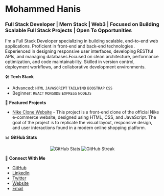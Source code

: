 # Mohammed Hanis
### Full Stack Developer | Mern Stack | Web3 | Focused on Building Scalable Full Stack Projects | Open To Opportunities

I'm a Full Stack Developer specializing in building scalable, end-to-end web applications. Proficient in front-end and back-end technologies . Experienced in designing responsive user interfaces, developing RESTful APIs, and managing databases.Focused on clean architecture, performance optimization, and code maintainability. Skilled in version control, deployment workflows, and collaborative development environments.

🛠️ **Tech Stack**
- Advanced: `HTML` `JAVASCRIPT` `TAILWIND` `BOOSTRAP` `CSS`
- Beginner: `REACT` `MONGODB` `EXPRESS` `NODEJS`

🔭 **Featured Projects**
- [Nike Clone Website](https://nike-ecommerceproject.vercel.app/) - This project is a front-end clone of the official Nike e-commerce website, designed using HTML, CSS, and JavaScript. The goal of the project is to replicate the visual layout, responsive design, and user interactions found in a modern online shopping platform.

📊 **GitHub Stats**
<p align="center">
  <img src="https://github-readme-stats.vercel.app/api?username=anisx019&show_icons=true&theme=dark" alt="GitHub Stats" />
  <img src="https://github-readme-streak-stats.herokuapp.com/?user=anisx019&theme=dark" alt="GitHub Streak" />
</p>

🤝 **Connect With Me**
- [GitHub](https://github.com/anisx019)
- [LinkedIn](https://www.linkedin.com/in/mohammedhanis/)
- [Twitter](https://x.com/hanisx019)
- [Website](https://hanisxportfolio.vercel.app/)
- [Email](mailto:anisx019@gmail.com)
